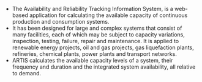 - The Availability and Reliability Tracking Information System, is a web-based application for calculating the available capacity of continuous production and consumption systems.
- It has been designed for large and complex systems that consist of many facilities, each of which may be subject to capacity variations, inspection, testing, failure, repair and maintenance. It is applied to renewable energy projects, oil and gas projects, gas liquefaction plants, refineries, chemical plants, power plants and transport networks.
- ARTIS calculates the available capacity levels of a system, their frequency and duration and the integrated system availability, all relative to demand.